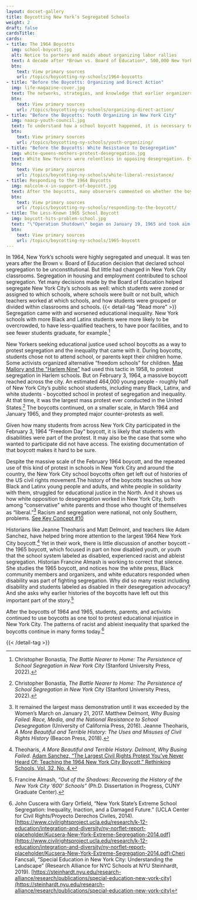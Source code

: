 ```yaml
---
layout: docset-gallery
title: Boycotting New York’s Segregated Schools
weight: 2
draft: false
cardsTitle: 
cards:
- title: The 1964 Boycotts
  img: school-boycott.jpg
  alt: Notice to porters and maids about organizing labor rallies
  text: A decade after *Brown vs. Board of Education*, 500,000 New York City students boycotted schools in one of the largest mass demonstrations in U.S. History. 
  btn:
    text: View primary sources
    url: /topics/boycotting-ny-schools/1964-boycotts
- title: "Before the Boycotts: Organizing and Direct Action"
  img: life-magazine-cover.jpg
  text: The networks, strategies, and knowledge that earlier organizers cultivated helped make the New York City school boycotts possible.
  btn:
    text: View primary sources
    url: /topics/boycotting-ny-schools/organizing-direct-action/
- title: "Before the Boycotts: Youth Organizing in New York City"
  img: naacp-youth-council.jpg
  text: To understand how a school boycott happened, it is necessary to recognize the longer history of student activism.
  btn:
    text: View primary sources
    url: /topics/boycotting-ny-schools/youth-organizing/
- title: "Before the Boycotts: White Resistance to Desegregation"
  img: white-queens-mothers-protest-desegregation.jpg
  text: White New Yorkers were relentless in opposing desegregation. Even very small-scale attempts by the Board of Education to desegregate schools prompted protests and backlash.
  btn:
    text: View primary sources
    url: /topics/boycotting-ny-schools/white-liberal-resistance/
- title: Responding to the 1964 Boycotts
  img: malcolm-x-in-support-of-boycott.jpg
  text: After the boycotts, many observers commented on whether the boycotts had been successful or a good idea.
  btn:
    text: View primary sources
    url: /topics/boycotting-ny-schools/responding-to-the-boycott/
- title: The Less-Known 1965 School Boycott
  img: boycott-hits-problem-school.jpg
  text: "\"Operation Shutdown\" began on January 19, 1965 and took aim at the \"600\" schools, which were segregated schools for students labeled \"socially maladjusted\" and/or \"emotionally disturbed.\""
  btn:
    text: View primary sources
    url: /topics/boycotting-ny-schools/1965-boycott
---
```


In 1964, New York’s schools were highly segregated and unequal. It was ten years after the Brown v. Board of Education decision that declared school segregation to be unconstitutional. But little had changed in New York City classrooms. Segregation in housing and employment contributed to school segregation. Yet many decisions made by the Board of Education helped segregate New York City’s schools as well: which students were zoned or assigned to which schools, where schools were built or not built, which teachers worked at which schools, and how students were grouped or divided within classrooms and schools.  {{< detail-tag "Read more" >}} Segregation came with and worsened educational inequality. New York schools with more Black and Latinx students were more likely to be overcrowded, to have less-qualified teachers, to have poor facilities, and to see fewer students graduate, for example.[^1]  

New Yorkers seeking educational justice used school boycotts as a way to protest segregation and the inequality that came with it. During boycotts, students chose not to attend school, or parents kept their children home. Some activists organized alternative “freedom schools” for children. [Mae Mallory and the "Harlem Nine"](/topics/black-latina-women/harlem-nine) had used this tactic in 1958, to protest segregation in Harlem schools. But on February 3, 1964, a massive boycott reached across the city. An estimated 464,000 young people - roughly half of New York City’s public school students, including many Black, Latinx, and white students  - boycotted school in protest of segregation and inequality. At that time, it was the largest mass protest ever conducted in the United States.[^1] The boycotts continued, on a smaller scale, in March 1964 and January 1965, and they prompted major counter-protests as well.

Given how many students from across New York City participated in the February 3, 1964 “Freedom Day” boycott, it is likely that students with disabilities were part of the protest. It may also be the case that some who wanted to participate did not have access. The existing documentation of that boycott makes it hard to be sure.

Despite the massive scale of the February 1964 boycott, and the repeated use of this kind of protest in schools in New York City and around the country, the New York City school boycotts often get left out of histories of the US civil rights movement.The history of the boycotts teaches us how Black and Latinx young people and adults, and white people in solidarity with them, struggled for educational justice in the North. And it shows us how white opposition to desegregation worked in New York City, both among “conservative” white parents and those who thought of themselves as “liberal.”[^2] Racism and segregation were national, not only Southern, problems. [See Key Concept #10](/key-concepts/10)

Historians like Jeanne Theoharis and Matt Delmont, and teachers like Adam Sanchez, have helped bring more attention to the largest 1964 New York City boycott.[^3] Yet in their work, there is little discussion of another boycott - the 1965 boycott, which focused in part on how disabled youth, or youth that the school system labeled as disabled, experienced racist and ableist segregation. Historian Francine Almash is working to correct that silence. She studies the 1965 boycott, and notices how the white press, Black community members and organizers, and white educators responded when disability was part of fighting segregation. Why did so many resist including disability and students labeled as disabled in their desegregation advocacy? And she asks why earlier histories of the boycotts have left out this important part of the story.[^4]  

After the boycotts of 1964 and 1965, students, parents, and activists continued to use boycotts as one tool to protest educational injustice in New York City. The patterns of racist and ableist inequality that sparked the boycotts continue in many forms today.[^5]  

[^1]: Christopher Bonastia, *The Battle Nearer to Home: The Persistence of School Segregation in New York City* (Stanford University Press, 2022).

[^2]: It remained the largest mass demonstration until it was exceeded by the Women’s March on January 21, 2017. Matthew Delmont, *Why Busing Failed: Race, Media, and the National Resistance to School Desegregation* (University of California Press, 2016). Jeanne Theoharis, *A More Beautiful and Terrible History: The Uses and Misuses of Civil Rights History* (Beacon Press, 2018).

[^3]: Theoharis, *A More Beautiful and Terrible History. Delmont, Why Busing Failed.* [Adam Sanchez, “The Largest Civil Rights Protest You’ve Never Heard Of: Teaching the 1964 New York City Boycott,” Rethinking Schools, Vol. 32, No. 4.](https://rethinkingschools.org/articles/the-largest-civil-rights-protest-you-ve-never-heard-of/)

[^4]: Francine Almash, *“Out of the Shadows: Recovering the History of the New York City '600' Schools”* (Ph.D. Dissertation in Progress, CUNY Graduate Center).  

[^5]: John Cuscera with Gary Orfield, “New York State’s Extreme School Segregation: Inequality, Inaction, and a Damaged Future.” (UCLA Center for Civil Rights/Proyecto Derechos Civiles, 2014). [https://www.civilrightsproject.ucla.edu/research/k-12-education/integration-and-diversity/ny-norflet-report-placeholder/Kucsera-New-York-Extreme-Segregation-2014.pdf](https://www.civilrightsproject.ucla.edu/research/k-12-education/integration-and-diversity/ny-norflet-report-placeholder/Kucsera-New-York-Extreme-Segregation-2014.pdf);Cheri Fancsali, “Special Education in New York City: Understanding the Landscape” (Research Alliance for NYC Schools at NYU Steinhardt, 2019). [https://steinhardt.nyu.edu/research-alliance/research/publications/special-education-new-york-city](https://steinhardt.nyu.edu/research-alliance/research/publications/special-education-new-york-city)

{{< /detail-tag >}}
